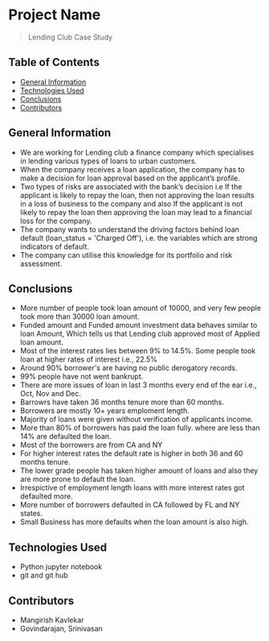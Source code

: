 # Project Name
> Lending Club Case Study


## Table of Contents
* [General Information](#general-information)
* [Technologies Used](#technologies-used)
* [Conclusions](#conclusions)
* [Contributors](#Contributors)

<!-- You can include any other section that is pertinent to your problem -->

## General Information
- We are working for Lending club a finance company which specialises in lending various types of loans to urban customers.
- When the company receives a loan application, the company has to make a decision for loan approval based on the applicant’s profile. 
- Two types of risks are associated with the bank’s decision i.e If the applicant is likely to repay the loan, then not approving the loan results in a loss of business to the  company and also If the applicant is not likely to repay the loan then approving the loan may lead to a financial loss for the company.
- The company wants to understand the driving factors behind loan default (loan_status = 'Charged Off'), i.e. the variables which are strong indicators of default.
- The company can utilise this knowledge for its portfolio and risk assessment.

<!-- You don't have to answer all the questions - just the ones relevant to your project. -->

## Conclusions
- More number of people took loan amount of 10000, and very few people took more than 30000 loan amount.
- Funded amount and Funded amount investment data behaves similar to loan Amount, Which tells us that Lending club approved most of Applied loan amount.
- Most of the interest rates lies between 9% to 14.5%. Some people took loan at higher rates of interest i.e., 22.5%
- Around 90% borrower's are having no public derogatory records.
- 99% people have not went bankrupt.
- There are more issues of loan in last 3 months every end of the ear i.e., Oct, Nov and Dec.
- Barrowrs have taken 36 months tenure more than 60 months.
- Borrowers are mostly 10+ years emploment length.
- Majority of loans were given without verification of applicants income.
- More than 80% of borrowers has paid the loan fully. where are less than 14% are defaulted the loan.
- Most of the borrowers are from CA and NY
- For higher interest rates the default rate is higher in both 36 and 60 months tenure.
- The lower grade people has taken higher amount of loans and also they are more prone to default the loan.
- Irrespictive of employment length loans with more interest rates got defaulted more.
- More number of borrowers defaulted in CA  followed by FL and NY states.
- Small Business has more defaults when the loan amount is also high.




<!-- You don't have to answer all the questions - just the ones relevant to your project. -->


## Technologies Used
- Python jupyter notebook
- git and git hub

<!-- As the libraries versions keep on changing, it is recommended to mention the version of library used in this project -->

## Contributors
- Mangirish Kavlekar
- Govindarajan, Srinivasan


<!-- Optional -->
<!-- ## License -->
<!-- This project is open source and available under the [... License](). -->

<!-- You don't have to include all sections - just the one's relevant to your project -->
